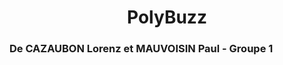 <h1 align="center">PolyBuzz</h1>

<h3 align="left">De CAZAUBON Lorenz et MAUVOISIN Paul - Groupe 1</h3>
<p align="left">
</p>


